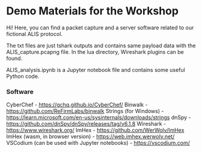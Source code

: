 # Demo Materials for the Workshop

Hi! Here, you can find a packet capture and a server software related to our fictional ALIS protocol.

The txt files are just tshark outputs and contains same payload data with the ALIS_capture.pcapng file. In the lua directory, Wireshark plugins can be found.

ALIS_analysis.ipynb is a Jupyter notebook file and contains some useful Python code.

### Software 

CyberChef - https://gchq.github.io/CyberChef/
Binwalk -  https://github.com/ReFirmLabs/binwalk
Strings (for Windows) - https://learn.microsoft.com/en-us/sysinternals/downloads/strings
dnSpy - https://github.com/dnSpy/dnSpy/releases/tag/v6.1.8
Wireshark - https://www.wireshark.org/ 
ImHex - https://github.com/WerWolv/ImHex
ImHex (wasm, in browser version) - https://web.imhex.werwolv.net/
VSCodium (can be used with Jupyter notebooks) - https://vscodium.com/
